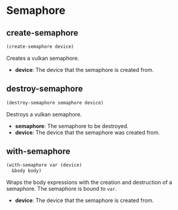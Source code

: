 
# Semaphore

## create-semaphore

```lisp
(create-semaphore device)
```

Creates a vulkan semaphore.

* **device**: The device that the semaphore is created from.

## destroy-semaphore

```lisp
(destroy-semaphore semaphore device)
```

Destroys a vulkan semaphore.

* **semaphore**: The semaphore to be destroyed.
* **device**: The device that the semaphore was created from.

## with-semaphore

```lisp
(with-semaphore var (device)
  &body body)
```

Wraps the body expressions with the creation and destruction of a semaphore. The semaphore is bound to `var`.

* **device**: The device that the semaphore is created from.
